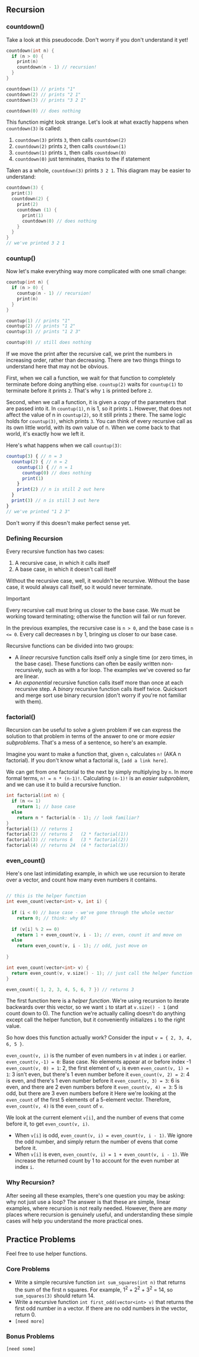 

## Recursion

### countdown()

Take a look at this pseudocode. Don't worry if you don't understand it yet!

```c++
countdown(int n) {
  if (n > 0) {
    print(n)
    countdown(n - 1) // recursion!
  }
}

countdown(1) // prints "1"
countdown(2) // prints "2 1"
countdown(3) // prints "3 2 1"

countdown(0) // does nothing
```

This function might look strange. Let's look at what exactly happens when `countdown(3)` is called:
1) `countdown(3)` prints `3`, then calls `countdown(2)`
2) `countdown(2)` prints `2`, then calls `countdown(1)`
3) `countdown(1)` prints `1`, then calls `countdown(0)`
4) `countdown(0)` just terminates, thanks to the if statement

Taken as a whole, `countdown(3)` prints `3 2 1`. This diagram may be easier to understand:

```c++
countdown(3) {
  print(3)
  countdown(2) {
    print(2)
    countdown (1) {
      print(1)
      countdown(0) // does nothing
    }
  }
}
// we've printed 3 2 1
```

### countup()
Now let's make everything way more complicated with one small change:

```c++
countup(int n) {
  if (n > 0) {
    countup(n - 1) // recursion!
    print(n)
  }
}

countup(1) // prints "1"
countup(2) // prints "1 2"
countup(3) // prints "1 2 3"

countup(0) // still does nothing
```

If we move the print after the recursive call, we print the numbers in increasing order, rather than decreasing. There are two things things to understand here that may not be obvious.

First, when we call a function, we wait for that function to completely terminate before doing anything else. `countup(2)` waits for `countup(1)` to terminate before it prints `2`. That's why `1` is printed before `2`.

Second, when we call a function, it is given a *copy* of the parameters that are passed into it. In `countup(1)`, n is 1, so it prints `1`. However, that does not affect the value of n in `countup(2)`, so it still prints `2` there. The same logic holds for `countup(3)`, which prints `3`. You can think of every recursive call as its own little world, with its own value of n. When we come back to that world, it's exactly how we left it.

Here's what happens when we call `countup(3)`:

```js
countup(3) { // n = 3
  countup(2) { // n = 2
    countup(1) { // n = 1
      countup(0) // does nothing
      print(1)
    }
    print(2) // n is still 2 out here
  }
  print(3) // n is still 3 out here
}
// we've printed "1 2 3"
```

Don't worry if this doesn't make perfect sense yet.

### Defining Recursion

Every recursive function has two cases:

1) A recursive case, in which it calls itself
2) A base case, in which it doesn't call itself

Without the recursive case, well, it wouldn't be recursive. Without the base case, it would always call itself, so it would never terminate. 

> [!IMPORTANT]
> Every recursive call must bring us closer to the base case. We must be working toward terminating; otherwise the function will fail or run forever.

In the previous examples, the recursive case is `n > 0`, and the base case is `n <= 0`. Every call decreases n by 1, bringing us closer to our base case.

Recursive functions can be divided into two groups:
- A *linear* recursive function calls itself only a single time (or zero times, in the base case). These functions can often be easily written non-recursively, such as with a for loop. The examples we've covered so far are linear.
- An *exponential* recursive function calls itself more than once at each recursive step. A *binary* recursive function calls itself twice. Quicksort and merge sort use binary recursion (don't worry if you're not familiar with them).

### factorial()

Recursion can be useful to solve a given problem if we can express the solution to that problem in terms of the answer to one or more *easier subproblems*. That's a mess of a sentence, so here's an example.

Imagine you want to make a function that, given `n`, calculates `n!` (AKA n factorial). If you don't know what a factorial is, `[add a link here]`.

We can get from one factorial to the next by simply multiplying by `n`. In more formal terms, `n! = n * (n-1)!`. Calculating `(n-1)!` is an *easier subproblem*, and we can use it to build a recursive function.

```c++
int factorial(int n) {
  if (n <= 1)
    return 1; // base case
  else
    return n * factorial(n - 1); // look familiar?
}
factorial(1) // returns 1
factorial(2) // returns 2   (2 * factorial(1))
factorial(3) // returns 6   (3 * factorial(2))
factorial(4) // returns 24  (4 * factorial(3))
```

### even_count()

Here's one last intimidating example, in which we use recursion to iterate over a vector, and count how many even numbers it contains.

```c++

// this is the helper function
int even_count(vector<int> v, int i) {
  
  if (i < 0) // base case - we've gone through the whole vector
    return 0; // think: why 0?
  
  if (v[i] % 2 == 0)
    return 1 + even_count(v, i - 1); // even, count it and move on
  else
    return even_count(v, i - 1); // odd, just move on
  
}

int even_count(vector<int> v) {
  return even_count(v, v.size() - 1); // just call the helper function
}

even_count({ 1, 2, 3, 4, 5, 6, 7 }) // returns 3
```

The first function here is a *helper function*. We're using recursion to iterate backwards over this vector, so we want `i` to start at `v.size() - 1` (and count down to 0). The function we're actually calling doesn't do anything except call the helper function, but it conveniently initializes `i` to the right value.

So how does this function actually work? Consider the input `v = { 2, 3, 4, 6, 5 }`.

`even_count(v, i)` is the number of even numbers in `v` at index `i` or earlier.
`even_count(v,-1) = 0`: Base case. No elements appear at or before index -1
`even_count(v, 0) = 1`: 2, the first element of `v`, is even
`even_count(v, 1) = 1`: 3 isn't even, but there's 1 even number before it
`even_count(v, 2) = 2`: 4 is even, and there's 1 even number before it
`even_count(v, 3) = 3`: 6 is even, and there are 2 even numbers before it
`even_count(v, 4) = 3`: 5 is odd, but there are 3 even numbers before it
Here we're looking at the `even_count` of the first 5 elements of a 5-element vector. Therefore, `even_count(v, 4)` is the `even_count` of `v`.

We look at the current element `v[i]`, and the number of evens that come before it, to get `even_count(v, i)`.
- When `v[i]` is odd, `even_count(v, i) = even_count(v, i - 1)`. We ignore the odd number, and simply return the number of evens that come before it.
- When `v[i]` is even, `even_count(v, i) = 1 + even_count(v, i - 1)`. We increase the returned count by 1 to account for the even number at index `i`.

<!--
As a final note, you can make this 
If you want to make this kind of function more elegant, you can omit the second function entirely, and make `i` default to 0, like so:
```c++
int even_count(vector<int> v, int i = 0) {
  // same body as above
}
even_count({ 1, 2, 3 }) // don't need to pass in i
```
-->

### Why Recursion?

After seeing all these examples, there's one question you may be asking: why not just use a loop? The answer is that these are simple, linear examples, where recursion is not really needed. However, there are *many* places where recursion is genuinely useful, and understanding these simple cases will help you understand the more practical ones.

## Practice Problems
Feel free to use helper functions.

### Core Problems
- Write a simple recursive function `int sum_squares(int n)` that returns the sum of the first n squares. For example, 1<sup>2</sup> + 2<sup>2</sup> + 3<sup>2</sup> = 14, so `sum_squares(3)` should return 14.
- Write a recursive function `int first_odd(vector<int> v)` that returns the first odd number in a vector. If there are no odd numbers in the vector, return 0.
- `[need more]`

### Bonus Problems
`[need some]`


<!--
- Write a recursive function `int vector_product(vector<int> v)` that returns the product of every value in the vector.
-->



<!--
```
int fibonacci() {
  
  if (n == 0)
    return 0;
  if (n == 1)
    return 1;
  
  return fibonacci(n - 1) + fibonacci(n - 2);
  
}
```
-->

<!--
> Advanced Tip: Many exponentially recursive functions can be improved with dynamic programming.
-->

<!--
*Tail recursion* occurs when the last thing the function does is a single recursive call. They are generally easy to write non-recursively. `countdown` is an example of tail recursion, while `countup` is not.
-->